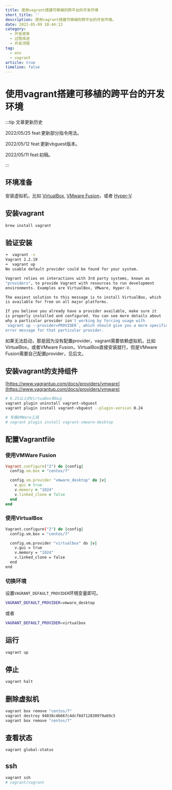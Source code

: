 ```yaml
---
title: 使用vagrant搭建可移植的跨平台的开发环境
short_title: ''
description: 使用vagrant搭建可移植的跨平台的开发环境。
date: 2022-05-09 10:44:13
category:
  - 开发效率
  - 过程改进
  - 开发流程
tag:
  - env
  - vagrant
article: true
timeline: false
---
```

# 使用vagrant搭建可移植的跨平台的开发环境

:::tip 文章更新历史

2022/05/25 feat:更新部分指令用法。

2022/05/12 feat:更新vbguest版本。

2022/05/11 feat:初稿。

:::

## 环境准备

安装虚拟机，比如 [VirtualBox](https://www.virtualbox.org/), [VMware Fusion](https://customerconnect.vmware.com/downloads/get-download?downloadGroup=FUS-PUBTP-2021H1)，或者 [Hyper-V](https://docs.microsoft.com/en-us/virtualization/hyper-v-on-windows/quick-start/enable-hyper-v).

## 安装vagrant

```bash
brew install vagrant
```

## 验证安装

```bash
➜  vagrant -v
Vagrant 2.2.19
➜  vagrant up
No usable default provider could be found for your system.

Vagrant relies on interactions with 3rd party systems, known as
"providers", to provide Vagrant with resources to run development
environments. Examples are VirtualBox, VMware, Hyper-V.

The easiest solution to this message is to install VirtualBox, which
is available for free on all major platforms.

If you believe you already have a provider available, make sure it
is properly installed and configured. You can see more details about
why a particular provider isn't working by forcing usage with
`vagrant up --provider=PROVIDER`, which should give you a more specific
error message for that particular provider.
```

如果无法启动，那是因为没有配置provider，vagrant需要依赖虚拟机，比如VirtualBox，或者VMware Fusion，VirtualBox直接安装就行，但是VMware Fusion需要自己配置provider，见后文。

## 安装vagrant的支持组件

[https://www.vagrantup.com/docs/providers/vmware](https://www.vagrantup.com/docs/providers/vmware)

```bash
# 0.25以上的VirtuaBox有bug
vagrant plugin uninstall vagrant-vbguest
vagrant plugin install vagrant-vbguest --plugin-version 0.24

# 专属VMWare工具
# vagrant plugin install vagrant-vmware-desktop
```

## 配置Vagrantfile

### 使用VMWare Fusion

```ruby
Vagrant.configure("2") do |config|
  config.vm.box = "centos/7"

  config.vm.provider "vmware_desktop" do |v|
    v.gui = true
    v.memory = "1024"
    v.linked_clone = false
  end
end
```

### 使用VirtualBox

```bash
Vagrant.configure("2") do |config|
  config.vm.box = "centos/7"

  config.vm.provider "virtualbox" do |v|
    v.gui = true
    v.memory = "1024"
    v.linked_clone = false
  end
end
```

### 切换环境

设置`VAGRANT_DEFAULT_PROVIDER`环境变量即可。

```bash
VAGRANT_DEFAULT_PROVIDER=vmware_desktop
```

或者

```bash
VAGRANT_DEFAULT_PROVIDER=virtualbox
```

## 运行

```bash
vagrant up
```

## 停止

```bash
vagrant halt
```

## 删除虚拟机

```bash
vagrant box remove "centos/7"
vagrant destroy 94038c4b667c4dcf8d712830979a69c5
vagrant box remove "centos/7"
```

## 查看状态

```bash
vagrant global-status
```

## ssh

```bash
vagrant ssh
# vagrant/vagrant
```